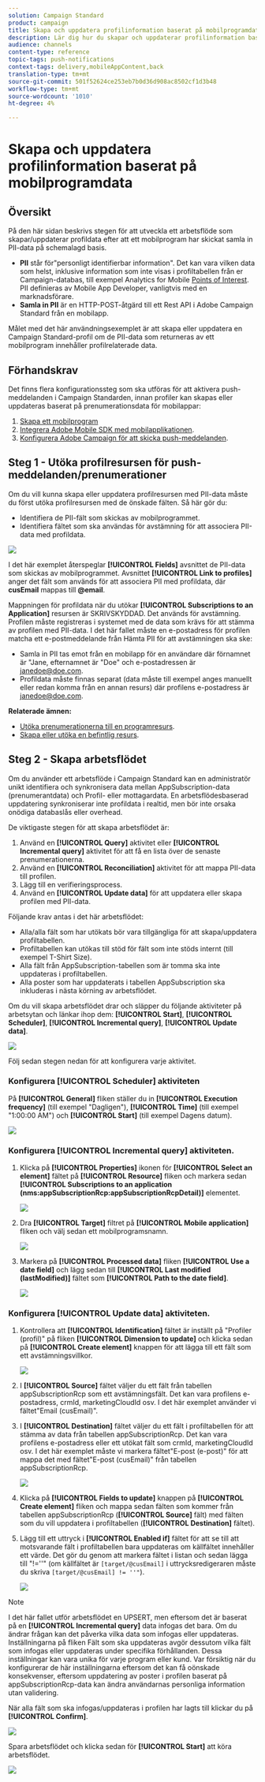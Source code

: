 ```yaml
---
solution: Campaign Standard
product: campaign
title: Skapa och uppdatera profilinformation baserat på mobilprogramdata
description: Lär dig hur du skapar och uppdaterar profilinformation baserat på data från mobilappar.
audience: channels
content-type: reference
topic-tags: push-notifications
context-tags: delivery,mobileAppContent,back
translation-type: tm+mt
source-git-commit: 501f52624ce253eb7b0d36d908ac8502cf1d3b48
workflow-type: tm+mt
source-wordcount: '1010'
ht-degree: 4%

---
```



# Skapa och uppdatera profilinformation baserat på mobilprogramdata

## Översikt

På den här sidan beskrivs stegen för att utveckla ett arbetsflöde som skapar/uppdaterar profildata efter att ett mobilprogram har skickat samla in PII-data på schemalagd basis.

* **PII** står för&quot;personligt identifierbar information&quot;. Det kan vara vilken data som helst, inklusive information som inte visas i profiltabellen från er Campaign-databas, till exempel Analytics for Mobile [Points of Interest](../../integrating/using/about-campaign-points-of-interest-data-integration.md). PII definieras av Mobile App Developer, vanligtvis med en marknadsförare.
* **Samla in PII** är en HTTP-POST-åtgärd till ett Rest API i Adobe Campaign Standard från en mobilapp.

Målet med det här användningsexemplet är att skapa eller uppdatera en Campaign Standard-profil om de PII-data som returneras av ett mobilprogram innehåller profilrelaterade data.

## Förhandskrav

Det finns flera konfigurationssteg som ska utföras för att aktivera push-meddelanden i Campaign Standarden, innan profiler kan skapas eller uppdateras baserat på prenumerationsdata för mobilappar:

1. [Skapa ett mobilprogram](../../administration/using/configuring-a-mobile-application.md)
1. [Integrera Adobe Mobile SDK med mobilapplikationen](https://helpx.adobe.com/se/campaign/kb/integrate-mobile-sdk.html).
1. [Konfigurera Adobe Campaign för att skicka push-meddelanden](https://helpx.adobe.com/se/campaign/kb/configuring-app-sdkv4.html).

## Steg 1 - Utöka profilresursen för push-meddelanden/prenumerationer

Om du vill kunna skapa eller uppdatera profilresursen med PII-data måste du först utöka profilresursen med de önskade fälten. Så här gör du:

* Identifiera de PII-fält som skickas av mobilprogrammet.
* Identifiera fältet som ska användas för avstämning för att associera PII-data med profildata.

![](assets/update_profile1.png)

I det här exemplet återspeglar **[!UICONTROL Fields]** avsnittet de PII-data som skickas av mobilprogrammet. Avsnittet **[!UICONTROL Link to profiles]** anger det fält som används för att associera PII med profildata, där **cusEmail** mappas till **@email**.

Mappningen för profildata när du utökar **[!UICONTROL Subscriptions to an Application]** resursen är SKRIVSKYDDAD. Det används för avstämning. Profilen måste registreras i systemet med de data som krävs för att stämma av profilen med PII-data. I det här fallet måste en e-postadress för profilen matcha ett e-postmeddelande från Hämta PII för att avstämningen ska ske:

* Samla in PII tas emot från en mobilapp för en användare där förnamnet är &quot;Jane, efternamnet är &quot;Doe&quot; och e-postadressen är janedoe@doe.com.
* Profildata måste finnas separat (data måste till exempel anges manuellt eller redan komma från en annan resurs) där profilens e-postadress är janedoe@doe.com.

**Relaterade ämnen:**

* [Utöka prenumerationerna till en programresurs](../../developing/using/extending-the-subscriptions-to-an-application-resource.md).
* [Skapa eller utöka en befintlig resurs](../../developing/using/key-steps-to-add-a-resource.md).

## Steg 2 - Skapa arbetsflödet

Om du använder ett arbetsflöde i Campaign Standard kan en administratör unikt identifiera och synkronisera data mellan AppSubscription-data (prenumerantdata) och Profil- eller mottagardata. En arbetsflödesbaserad uppdatering synkroniserar inte profildata i realtid, men bör inte orsaka onödiga databaslås eller overhead.

De viktigaste stegen för att skapa arbetsflödet är:

1. Använd en **[!UICONTROL Query]** aktivitet eller **[!UICONTROL Incremental query]** aktivitet för att få en lista över de senaste prenumerationerna.
1. Använd en **[!UICONTROL Reconciliation]** aktivitet för att mappa PII-data till profilen.
1. Lägg till en verifieringsprocess.
1. Använd en **[!UICONTROL Update data]** för att uppdatera eller skapa profilen med PII-data.

Följande krav antas i det här arbetsflödet:

* Alla/alla fält som har utökats bör vara tillgängliga för att skapa/uppdatera profiltabellen.
* Profiltabellen kan utökas till stöd för fält som inte stöds internt (till exempel T-Shirt Size).
* Alla fält från AppSubscription-tabellen som är tomma ska inte uppdateras i profiltabellen.
* Alla poster som har uppdaterats i tabellen AppSubscription ska inkluderas i nästa körning av arbetsflödet.

Om du vill skapa arbetsflödet drar och släpper du följande aktiviteter på arbetsytan och länkar ihop dem: **[!UICONTROL Start]**, **[!UICONTROL Scheduler]**, **[!UICONTROL Incremental query]**, **[!UICONTROL Update data]**.

![](assets/update_profile0.png)

Följ sedan stegen nedan för att konfigurera varje aktivitet.

### Konfigurera **[!UICONTROL Scheduler]** aktiviteten

På **[!UICONTROL General]** fliken ställer du in **[!UICONTROL Execution frequency]** (till exempel &quot;Dagligen&quot;), **[!UICONTROL Time]** (till exempel &quot;1:00:00 AM&quot;) och **[!UICONTROL Start]** (till exempel Dagens datum).

![](assets/update_profile2.png)

### Konfigurera **[!UICONTROL Incremental query]** aktiviteten.

1. Klicka på **[!UICONTROL Properties]** ikonen för **[!UICONTROL Select an element]** fältet på **[!UICONTROL Resource]** fliken och markera sedan **[!UICONTROL Subscriptions to an application (nms:appSubscriptionRcp:appSubscriptionRcpDetail)]** elementet.

   ![](assets/update_profile3.png)

1. Dra **[!UICONTROL Target]** filtret på **[!UICONTROL Mobile application]** fliken och välj sedan ett mobilprogramsnamn.

   ![](assets/update_profile4.png)

1. Markera på **[!UICONTROL Processed data]** fliken **[!UICONTROL Use a date field]** och lägg sedan till **[!UICONTROL Last modified (lastModified)]** fältet som **[!UICONTROL Path to the date field]**.

   ![](assets/update_profile5.png)

### Konfigurera **[!UICONTROL Update data]** aktiviteten.

1. Kontrollera att **[!UICONTROL Identification]** fältet är inställt på &quot;Profiler (profil)&quot; på fliken **[!UICONTROL Dimension to update]** och klicka sedan på **[!UICONTROL Create element]** knappen för att lägga till ett fält som ett avstämningsvillkor.

   ![](assets/update_profile_createelement.png)

1. I **[!UICONTROL Source]** fältet väljer du ett fält från tabellen appSubscriptionRcp som ett avstämningsfält. Det kan vara profilens e-postadress, crmId, marketingCloudId osv. I det här exemplet använder vi fältet&quot;Email (cusEmail)&quot;.

1. I **[!UICONTROL Destination]** fältet väljer du ett fält i profiltabellen för att stämma av data från tabellen appSubscriptionRcp. Det kan vara profilens e-postadress eller ett utökat fält som crmId, marketingCloudId osv. I det här exemplet måste vi markera fältet&quot;E-post (e-post)&quot; för att mappa det med fältet&quot;E-post (cusEmail)&quot; från tabellen appSubscriptionRcp.

   ![](assets/update_profile7.png)

1. Klicka på **[!UICONTROL Fields to update]** knappen på **[!UICONTROL Create element]** fliken och mappa sedan fälten som kommer från tabellen appSubscriptionRcp (**[!UICONTROL Source]** fält) med fälten som du vill uppdatera i profiltabellen (**[!UICONTROL Destination]** fältet).

1. Lägg till ett uttryck i **[!UICONTROL Enabled if]** fältet för att se till att motsvarande fält i profiltabellen bara uppdateras om källfältet innehåller ett värde. Det gör du genom att markera fältet i listan och sedan lägga till &quot;!=&#39;&#39;&quot; (om källfältet är `[target/@cusEmail]` i uttrycksredigeraren måste du skriva `[target/@cusEmail] != ''"`).

   ![](assets/update_profile8.png)

>[!NOTE]
>
>I det här fallet utför arbetsflödet en UPSERT, men eftersom det är baserat på en **[!UICONTROL Incremental query]** data infogas det bara. Om du ändrar frågan kan det påverka vilka data som infogas eller uppdateras.
>Inställningarna på fliken Fält som ska uppdateras avgör dessutom vilka fält som infogas eller uppdateras under specifika förhållanden. Dessa inställningar kan vara unika för varje program eller kund.
>Var försiktig när du konfigurerar de här inställningarna eftersom det kan få oönskade konsekvenser, eftersom uppdatering av poster i profilen baserat på appSubscriptionRcp-data kan ändra användarnas personliga information utan validering.

När alla fält som ska infogas/uppdateras i profilen har lagts till klickar du på **[!UICONTROL Confirm]**.

![](assets/update_profile9.png)

Spara arbetsflödet och klicka sedan för **[!UICONTROL Start]** att köra arbetsflödet.

![](assets/update_profile10.png)
